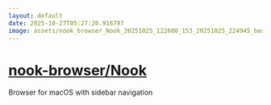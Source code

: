 ```yaml
---
layout: default
date: 2025-10-27T05:27:20.916797
image: assets/nook_browser_Nook_20251025_122600_153_20251025_224945_bea0e2--20251026T005105159--cropped.png
---
```


# [nook-browser/Nook](https://github.com/nook-browser/Nook/)

Browser for macOS with sidebar navigation
